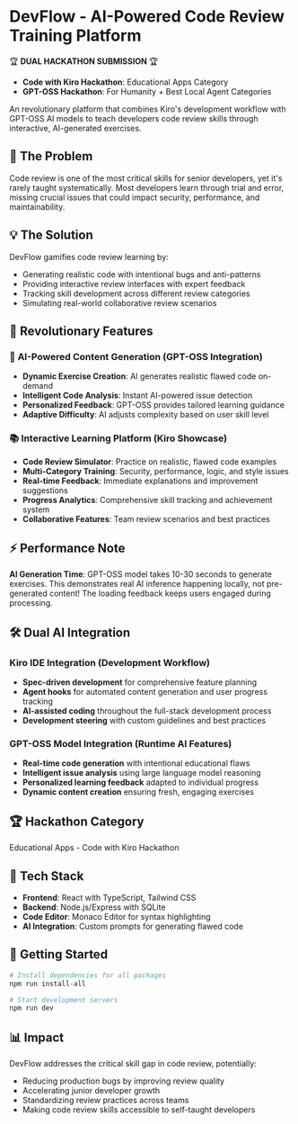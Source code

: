 # DevFlow - AI-Powered Code Review Training Platform

🏆 **DUAL HACKATHON SUBMISSION** 🏆
- **Code with Kiro Hackathon**: Educational Apps Category
- **GPT-OSS Hackathon**: For Humanity + Best Local Agent Categories

An revolutionary platform that combines Kiro's development workflow with GPT-OSS AI models to teach developers code review skills through interactive, AI-generated exercises.

## 🎯 The Problem

Code review is one of the most critical skills for senior developers, yet it's rarely taught systematically. Most developers learn through trial and error, missing crucial issues that could impact security, performance, and maintainability.

## 💡 The Solution

DevFlow gamifies code review learning by:
- Generating realistic code with intentional bugs and anti-patterns
- Providing interactive review interfaces with expert feedback
- Tracking skill development across different review categories
- Simulating real-world collaborative review scenarios

## 🚀 Revolutionary Features

### 🤖 **AI-Powered Content Generation** (GPT-OSS Integration)
- **Dynamic Exercise Creation**: AI generates realistic flawed code on-demand
- **Intelligent Code Analysis**: Instant AI-powered issue detection
- **Personalized Feedback**: GPT-OSS provides tailored learning guidance
- **Adaptive Difficulty**: AI adjusts complexity based on user skill level

### 📚 **Interactive Learning Platform** (Kiro Showcase)
- **Code Review Simulator**: Practice on realistic, flawed code examples
- **Multi-Category Training**: Security, performance, logic, and style issues
- **Real-time Feedback**: Immediate explanations and improvement suggestions
- **Progress Analytics**: Comprehensive skill tracking and achievement system
- **Collaborative Features**: Team review scenarios and best practices

## ⚡ **Performance Note**

**AI Generation Time**: GPT-OSS model takes 10-30 seconds to generate exercises. This demonstrates real AI inference happening locally, not pre-generated content! The loading feedback keeps users engaged during processing.

## 🛠 **Dual AI Integration**

### **Kiro IDE Integration** (Development Workflow)
- **Spec-driven development** for comprehensive feature planning
- **Agent hooks** for automated content generation and user progress tracking
- **AI-assisted coding** throughout the full-stack development process
- **Development steering** with custom guidelines and best practices

### **GPT-OSS Model Integration** (Runtime AI Features)
- **Real-time code generation** with intentional educational flaws
- **Intelligent issue analysis** using large language model reasoning
- **Personalized learning feedback** adapted to individual progress
- **Dynamic content creation** ensuring fresh, engaging exercises

## 🏆 Hackathon Category

Educational Apps - Code with Kiro Hackathon

## 🔧 Tech Stack

- **Frontend**: React with TypeScript, Tailwind CSS
- **Backend**: Node.js/Express with SQLite
- **Code Editor**: Monaco Editor for syntax highlighting
- **AI Integration**: Custom prompts for generating flawed code

## 🚀 Getting Started

```bash
# Install dependencies for all packages
npm run install-all

# Start development servers
npm run dev
```

## 📊 Impact

DevFlow addresses the critical skill gap in code review, potentially:
- Reducing production bugs by improving review quality
- Accelerating junior developer growth
- Standardizing review practices across teams
- Making code review skills accessible to self-taught developers